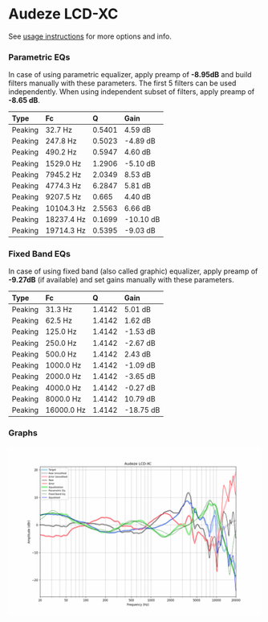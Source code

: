 # Audeze LCD-XC
See [usage instructions](https://github.com/jaakkopasanen/AutoEq#usage) for more options and info.

### Parametric EQs
In case of using parametric equalizer, apply preamp of **-8.95dB** and build filters manually
with these parameters. The first 5 filters can be used independently.
When using independent subset of filters, apply preamp of **-8.65 dB**.

| Type    | Fc         |      Q | Gain      |
|:--------|:-----------|:-------|:----------|
| Peaking | 32.7 Hz    | 0.5401 | 4.59 dB   |
| Peaking | 247.8 Hz   | 0.5023 | -4.89 dB  |
| Peaking | 490.2 Hz   | 0.5947 | 4.60 dB   |
| Peaking | 1529.0 Hz  | 1.2906 | -5.10 dB  |
| Peaking | 7945.2 Hz  | 2.0349 | 8.53 dB   |
| Peaking | 4774.3 Hz  | 6.2847 | 5.81 dB   |
| Peaking | 9207.5 Hz  | 0.665  | 4.40 dB   |
| Peaking | 10104.3 Hz | 2.5563 | 6.66 dB   |
| Peaking | 18237.4 Hz | 0.1699 | -10.10 dB |
| Peaking | 19714.3 Hz | 0.5395 | -9.03 dB  |

### Fixed Band EQs
In case of using fixed band (also called graphic) equalizer, apply preamp of **-9.27dB**
(if available) and set gains manually with these parameters.

| Type    | Fc         |      Q | Gain      |
|:--------|:-----------|:-------|:----------|
| Peaking | 31.3 Hz    | 1.4142 | 5.01 dB   |
| Peaking | 62.5 Hz    | 1.4142 | 1.62 dB   |
| Peaking | 125.0 Hz   | 1.4142 | -1.53 dB  |
| Peaking | 250.0 Hz   | 1.4142 | -2.67 dB  |
| Peaking | 500.0 Hz   | 1.4142 | 2.43 dB   |
| Peaking | 1000.0 Hz  | 1.4142 | -1.09 dB  |
| Peaking | 2000.0 Hz  | 1.4142 | -3.65 dB  |
| Peaking | 4000.0 Hz  | 1.4142 | -0.27 dB  |
| Peaking | 8000.0 Hz  | 1.4142 | 10.79 dB  |
| Peaking | 16000.0 Hz | 1.4142 | -18.75 dB |

### Graphs
![](./Audeze%20LCD-XC.png)